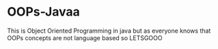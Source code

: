 # OOPs-Javaa
This is Object Oriented Programming in java but as everyone knows that OOPs concepts are not language based so LETSGOOO
